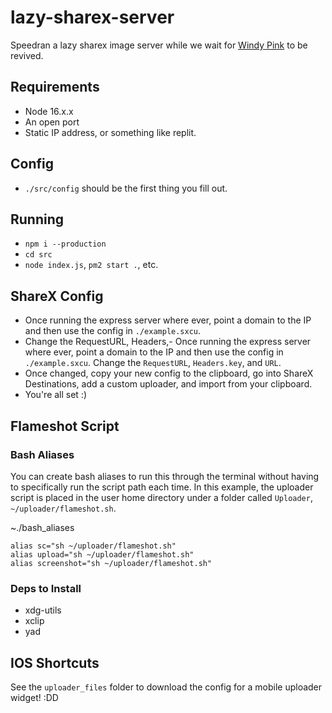 # lazy-sharex-server
Speedran a lazy sharex image server while we wait for [Windy Pink](https://discord.gg/DtuwECHGxG) to be revived.

## Requirements
- Node 16.x.x
- An open port
- Static IP address, or something like replit.

## Config
- `./src/config` should be the first thing you fill out.

## Running
- `npm i --production`
- `cd src`
- `node index.js`, `pm2 start .`, etc.

## ShareX Config
- Once running the express server where ever, point a domain to the IP and then use the config in `./example.sxcu`. 
- Change the RequestURL, Headers,- Once running the express server where ever, point a domain to the IP and then use the config in `./example.sxcu`. Change the `RequestURL`, `Headers.key`, and `URL`. 
- Once changed, copy your new config to the clipboard, go into ShareX Destinations, add a custom uploader, and import from your clipboard. 
- You're all set :) 

## Flameshot Script 

### Bash Aliases

You can create bash aliases to run this through the terminal without having to specifically run the script path each time. In this example, the uploader script is placed in the user home directory under a folder called `Uploader`, `~/uploader/flameshot.sh`.

~./bash_aliases
```
alias sc="sh ~/uploader/flameshot.sh"
alias upload="sh ~/uploader/flameshot.sh"
alias screenshot="sh ~/uploader/flameshot.sh"
```

### Deps to Install
- xdg-utils
- xclip
- yad

## IOS Shortcuts

See the `uploader_files` folder to download the config for a mobile uploader widget! :DD
